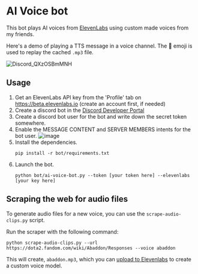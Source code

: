 # AI Voice bot

This bot plays AI voices from [ElevenLabs](https://beta.elevenlabs.io) using custom made voices from my friends.

Here's a demo of playing a TTS message in a voice channel. The 🔄 emoji is used to replay the cached `.mp3` file.

![Discord_QXzOSBmMNH](https://user-images.githubusercontent.com/6510862/224864185-ecce62ad-f27b-4634-a6e0-5a3205b7c630.gif)

## Usage

1. Get an ElevenLabs API key from the 'Profile' tab on https://beta.elevenlabs.io (create an account first, if needed)
1. Create a discord bot in the [Discord Developer Portal](https://discord.com/developers/applications)
1. Create a discord bot user for the bot and write down the secret token somewhere.
1. Enable the MESSAGE CONTENT and SERVER MEMBERS intents for the bot user.
    ![image](https://user-images.githubusercontent.com/6510862/224864847-cc9933ef-c417-42ca-8007-3962638e180d.png)
1. Install the dependencies.
    ```console
    pip install -r bot/requirements.txt
    ```
1. Launch the bot.
    ```console
    python bot/ai-voice-bot.py --token [your token here] --elevenlabs [your key here]
    ```


## Scraping the web for audio files

To generate audio files for a new voice, you can use the `scrape-audio-clips.py` script.

Run the scraper with the following command:

```console
python scrape-audio-clips.py --url https://dota2.fandom.com/wiki/Abaddon/Responses --voice abaddon
```

This will create, `abaddon.mp3`, which you can [upload to Elevenlabs](https://beta.elevenlabs.io/voice-lab) to create a custom voice model.
